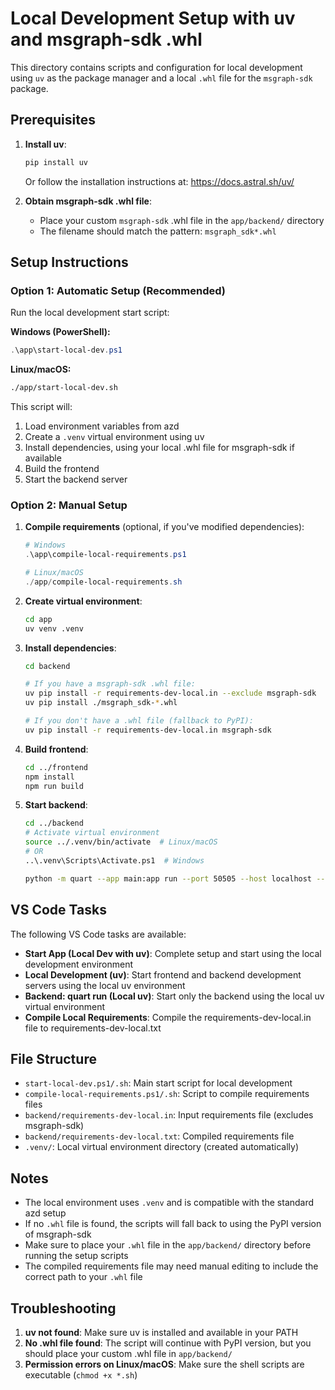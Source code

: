 # Local Development Setup with uv and msgraph-sdk .whl

This directory contains scripts and configuration for local development using `uv` as the package manager and a local `.whl` file for the `msgraph-sdk` package.

## Prerequisites

1. **Install uv**: 
   ```bash
   pip install uv
   ```
   Or follow the installation instructions at: https://docs.astral.sh/uv/

2. **Obtain msgraph-sdk .whl file**: 
   - Place your custom `msgraph-sdk` .whl file in the `app/backend/` directory
   - The filename should match the pattern: `msgraph_sdk*.whl`

## Setup Instructions

### Option 1: Automatic Setup (Recommended)

Run the local development start script:

**Windows (PowerShell):**
```powershell
.\app\start-local-dev.ps1
```

**Linux/macOS:**
```bash
./app/start-local-dev.sh
```

This script will:
1. Load environment variables from azd
2. Create a `.venv` virtual environment using uv
3. Install dependencies, using your local .whl file for msgraph-sdk if available
4. Build the frontend
5. Start the backend server

### Option 2: Manual Setup

1. **Compile requirements** (optional, if you've modified dependencies):
   ```powershell
   # Windows
   .\app\compile-local-requirements.ps1
   
   # Linux/macOS
   ./app/compile-local-requirements.sh
   ```

2. **Create virtual environment**:
   ```bash
   cd app
   uv venv .venv
   ```

3. **Install dependencies**:
   ```bash
   cd backend
   
   # If you have a msgraph-sdk .whl file:
   uv pip install -r requirements-dev-local.in --exclude msgraph-sdk
   uv pip install ./msgraph_sdk-*.whl
   
   # If you don't have a .whl file (fallback to PyPI):
   uv pip install -r requirements-dev-local.in msgraph-sdk
   ```

4. **Build frontend**:
   ```bash
   cd ../frontend
   npm install
   npm run build
   ```

5. **Start backend**:
   ```bash
   cd ../backend
   # Activate virtual environment
   source ../.venv/bin/activate  # Linux/macOS
   # OR
   ..\.venv\Scripts\Activate.ps1  # Windows
   
   python -m quart --app main:app run --port 50505 --host localhost --reload
   ```

## VS Code Tasks

The following VS Code tasks are available:

- **Start App (Local Dev with uv)**: Complete setup and start using the local development environment
- **Local Development (uv)**: Start frontend and backend development servers using the local uv environment
- **Backend: quart run (Local uv)**: Start only the backend using the local uv virtual environment
- **Compile Local Requirements**: Compile the requirements-dev-local.in file to requirements-dev-local.txt

## File Structure

- `start-local-dev.ps1/.sh`: Main start script for local development
- `compile-local-requirements.ps1/.sh`: Script to compile requirements files
- `backend/requirements-dev-local.in`: Input requirements file (excludes msgraph-sdk)
- `backend/requirements-dev-local.txt`: Compiled requirements file
- `.venv/`: Local virtual environment directory (created automatically)

## Notes

- The local environment uses `.venv` and is compatible with the standard azd setup
- If no `.whl` file is found, the scripts will fall back to using the PyPI version of msgraph-sdk
- Make sure to place your `.whl` file in the `app/backend/` directory before running the setup scripts
- The compiled requirements file may need manual editing to include the correct path to your `.whl` file

## Troubleshooting

1. **uv not found**: Make sure uv is installed and available in your PATH
2. **No .whl file found**: The script will continue with PyPI version, but you should place your custom .whl file in `app/backend/`
3. **Permission errors on Linux/macOS**: Make sure the shell scripts are executable (`chmod +x *.sh`)
